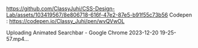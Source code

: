 
https://github.com/ClassyJuhi/CSS-Design-Lab/assets/103419567/8e806718-616f-47e2-87e5-b91f55c73b56
Codepen : https://codepen.io/Classy_Juhi/pen/wvQVwOL


Uploading Animated Searchbar - Google Chrome 2023-12-20 19-25-57.mp4…
